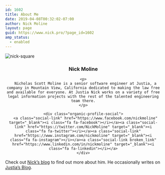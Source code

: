 ```yaml
---
id: 1602
title: About Me
date: 2019-04-08T00:32:02-07:00
author: Nick Moline
layout: page
guid: https://www.nick.pro/?page_id=1602
amp_status:
  - enabled
---
```

<div class="wp-block-organic-profile-block">
  <div class="organic-profile-image" style="background-image:url(http://nick.holodeck3.com/wp-content/uploads/sites/4/2018/10/nick-square.jpg)">
    <img src="https://i0.wp.com/nick.holodeck3.com/wp-content/uploads/sites/4/2018/10/nick-square.jpg?w=760" alt="nick-square" data-recalc-dims="1" />
  </div>
  
  <div class="organic-profile-content" style="text-align:center">
    <h3>
      Nick Moline
    </h3>
    
    <p>
      Nicholas Scott Moline is a senior software engineer at Justia, a company in Mountain View, California dedicated to making the law free and available for everyone. At Justia Nick works on a variety of free legal information projects with the rest of the talented engineering team there.
    </p>
    
    <div class="organic-profile-social">
      <a class="social-link" href="https://www.facebook.com/nickmoline" target="_blank"><i class="fa fa-facebook"></i></a><a class="social-link" href="https://twitter.com/NickMoline" target="_blank"><i class="fa fa-twitter"></i></a><a class="social-link" href="https://www.instagram.com/nickmoline" target="_blank"><i class="fa fa-instagram"></i></a><a class="social-link broken_link" href="https://www.linkedin.com/in/nickmoline" target="_blank"><i class="fa fa-linkedin"></i></a>
    </div>
  </div>
</div>

Check out [Nick&#8217;s blog](https://www.nick.pro/) to find out more about him. He occasionally writes on [Justia&#8217;s Blog](http://onward.justia.com/author/nickmoline).